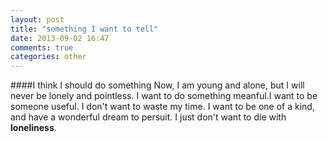 ```yaml
---
layout: post
title: "something I want to tell"
date: 2013-09-02 16:47
comments: true
categories: other
---
```

####I think I should do something
Now, I am young and alone, but I will never be lonely and pointless. 
I want to do something meanful.I want to be someone useful.
I don't want to waste my time.
I want to be one of a kind, and have a wonderful dream to persuit. I just don't want to die with **loneliness**.

